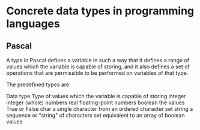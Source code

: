 # Concrete data types in programming languages

## Pascal
A type in Pascal defines a variable in such a way that it defines a range of values which the variable is capable of storing, and it also defines a set of operations that are permissible to be performed on variables of that type.

The predefined types are:

Data type	Type of values which the variable is capable of storing
integer	integer (whole) numbers
real	floating-point numbers
boolean	the values True or False
char	a single character from an ordered character set
string	a sequence or "string" of characters
set	equivalent to an array of boolean values
